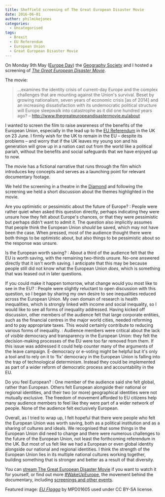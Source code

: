 ```yaml
---
title: Sheffield screening of The Great European Disaster Movie
date: 2016-06-01
author: philmikejones
categories:
  - Uncategorised
tags:
  - Brexit
  - EU Referendum
  - European Union
  - Great European Disaster Movie
---
```


On Monday 9th May ([Europe Day](https://en.wikipedia.org/wiki/Europe_Day)) the [Geography Society](https://www.sheffield.ac.uk/geography/students/geogsoc) and I hosted a screening of [_The Great European Disaster Movie_](http://www.thegreateuropeandisastermovie.eu/).

The movie:

> &#8230;examines the identity crisis of current-day Europe and the complex challenges that are mounting against the Union's survival. Beset by growing nationalism, seven years of economic crisis [as of 2014] and an increasing dissatisfaction with its undemocratic political structure will Europe sleepwalk into catastrophe as it did one hundred years ago? &#8211; <http://www.thegreateuropeandisastermovie.eu/about>

I wanted to screen the film to raise awareness of the benefits of the European Union, especially in the lead up to the [EU Referendum](https://www.eureferendum.gov.uk/) in the UK on 23 June. I firmly wish for the UK to remain in the EU &#8211; despite its problems &#8211; and worry that if the UK leaves my young son and his generation will grow up in a nation cast out from the world like a political pariah, without the benefits and social safeguards that we have enjoyed up to now.

The movie has a fictional narrative that runs through the film which introduces key concepts and serves as a launching point for relevant documentary footage.



We held the screening in a theatre in the [Diamond](https://www.sheffield.ac.uk/diamond) and following the screening we held a short discussion about the themes highlighted in the movie.

Are you optimistic or pessimistic about the future of Europe?
:   People were rather quiet when asked this question directly, perhaps indicating they were unsure how they felt about Europe's chances, or that they were pessimistic but perhaps didn't want to admit it. The question also implicitly assumes that people think the European Union _should_ be saved, which may not have been the case. When pressed, most of the audience thought there were both things to be optimistic about, but also things to be pessimistic about so the response was unsure.

Is the European worth saving?
:   About a third of the audience felt that the EU is worth saving, with the remaining two-thirds unsure. No-one answered directly that it isn't worth saving. I anticipate that this may be because people still did not know what the European Union _does_, which is something that was teased out in later questions.

If you could make it happen tomorrow, what change would you most like to see in the EU?
:   People were slightly reluctant to open discussion with this question, so I began by sharing my own desire to see inequalities reduced across the European Union. My own domain of research is health inequalities, which is strongly linked with income and social inequality, so I would like to see all forms of inequality addressed. Having kicked off discussion, other members of the audience felt that large corporate entities, such as the financial centres in the major world cities, needed reforming and to pay appropriate taxes. This would certainly contribute to reducing various forms of inequality.
:   Audience members were critical about the lack of _visible_ democracy and transparency in the European Union: they felt the decision-making processes of the EU were too far removed from them. If this issue was addressed it could help counter many of the arguments of the leave campaign. E-democracy or e-voting might be helpful but it's only a tool and to rely on it to &#8216;fix' democracy in the European Union is falling into the trap of technological determinism. Instead they could be implemented as part of a wider reform of democratic process and accountability in the EU.

Do you feel European?
:   One member of the audience said she felt global, rather than European. Others felt European alongside their national or regional identities, and their two (or more) geographical identities were not mutually exclusive. The freedom of movement afforded to EU citizens help many audience members to feel like they were part of a wider network of people. None of the audience felt exclusively European.

Overall, as I tried to wrap up, I felt hopeful that there were people who felt the European Union was worth saving, both as a political institution and as a sharing of cultures and ideals. We recognised that some things in the European Union did need to change and there were numerous challenges to the future of the European Union, not least the forthcoming referendum in the UK. But most of us felt like we had a European or even global identity alongside our national and regional identities. I think the strength of the European Union lies in its multiple national cultures working together, building something that is stronger and better as a result of that diversity.

You can [stream The Great European Disaster Movie](https://vimeo.com/ondemand/thegreateuropeandisaster) if you want to watch it for yourself, or find out more [#WakeUpEurope](http://www.wakeupeurope.eu/), the movement behind the documentary, including [screenings and other events](http://www.wakeupeurope.eu/events).

Featured image: _[EU Flagga](https://www.flickr.com/photos/mpd01605/6755068753)_ by MPD01605 used under CC BY-SA license.
